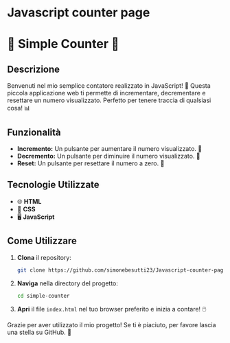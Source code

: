 # Javascript counter page
 
# 🎉 Simple Counter 🎉

## Descrizione
Benvenuti nel mio semplice contatore realizzato in JavaScript! 🎈 Questa piccola applicazione web ti permette di incrementare, decrementare e resettare un numero visualizzato. Perfetto per tenere traccia di qualsiasi cosa! 📊

## Funzionalità
- **Incremento:** Un pulsante per aumentare il numero visualizzato. 🚀
- **Decremento:** Un pulsante per diminuire il numero visualizzato. 🛑
- **Reset:** Un pulsante per resettare il numero a zero. 🔄

## Tecnologie Utilizzate
- 🌐 **HTML**
- 🎨 **CSS**
- 🖥️ **JavaScript**

## Come Utilizzare
1. **Clona** il repository:
    ```bash
    git clone https://github.com/simonebesutti23/Javascript-counter-page.git
    ```
2. **Naviga** nella directory del progetto:
    ```bash
    cd simple-counter
    ```
3. **Apri** il file `index.html` nel tuo browser preferito e inizia a contare! 🖱️


Grazie per aver utilizzato il mio progetto! Se ti è piaciuto, per favore lascia una stella su GitHub. 🌟